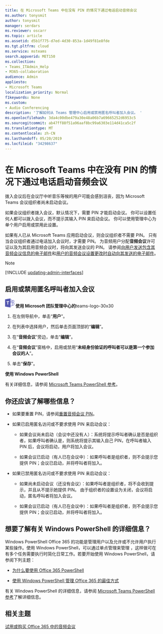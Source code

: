 ```yaml
---
title: 在 Microsoft Teams 中在没有 PIN 的情况下通过电话启动音频会议
ms.author: tonysmit
author: tonysmit
manager: serdars
ms.reviewer: oscarr
ms.topic: article
ms.assetid: d5b1f775-d7ed-4d30-853a-1d49f81e8fde
ms.tgt.pltfrm: cloud
ms.service: msteams
search.appverid: MET150
ms.collection:
- Teams_ITAdmin_Help
- M365-collaboration
audience: Admin
appliesto:
- Microsoft Teams
localization_priority: Normal
f1keywords: None
ms.custom:
- Audio Conferencing
description: '了解如何从 Teams 管理中心启用或禁用匿名呼叫者加入会议。 '
ms.openlocfilehash: 3da4c00dbe479a30e48a06b7a69665252d6953c5
ms.sourcegitcommit: ab47ff88f51a96aaf8bc99a6303e114d41ca5c2f
ms.translationtype: MT
ms.contentlocale: zh-CN
ms.lasthandoff: 05/20/2019
ms.locfileid: "34298637"
---
```

# <a name="start-an-audio-conference-over-the-phone-without-a-pin-in-microsoft-teams"></a>在 Microsoft Teams 中在没有 PIN 的情况下通过电话启动音频会议

拨入会议后在会议厅中听音乐等候的用户可能会感到沮丧，因为 Microsoft Teams 会议组织者尚未启动会议。 
  
如果会议组织者拨入会议，默认情况下，需要 PIN 才能启动会议。 你可以设置任何人都可以拨入会议，而不提示其输入 PIN 来启动会议。 你可以使用管理中心为单个用户启用或禁用此设置。
  
如果有人已从 Microsoft Teams 应用启动会议，则会议组织者不需要 PIN。 只有当会议组织者通过电话加入会议时，才需要 PIN。 为音频用户分配**音频会议**许可证以及为其启用音频会议时，将向其发送会议的 PIN。 请参阅[向用户发送包含其音频会议信息的电子邮件](send-an-email-to-a-user-with-their-dial-in-information-in-teams.md)和[用户的音频会议设置更改时自动向其发送的电子邮件](emails-sent-to-users-when-their-settings-change-in-teams.md)。

> [!NOTE]
> [!INCLUDE [updating-admin-interfaces](includes/updating-admin-interfaces.md)]
  
## <a name="enable-or-disable-anonymous-callers-from-joining-a-meeting"></a>启用或禁用匿名呼叫者加入会议

![](media/teams-logo-30x30.png) **使用 Microsoft 团队管理中心的**teams-logo-30x30

1. 在左侧导航中，单击“**用户**”。 

2. 在列表中选择用户，然后单击页面顶部的“**编辑**”。 

3. 在“**音频会议**”旁边，单击“**编辑**”。

4. 在“**音频会议**”窗格中，启用或禁用“**未经身份验证的呼叫者可以是第一个参加会议的人**”。
    
4. 单击“**保存**”。 

**使用 Windows PowerShell**
  
有关详细信息，请参阅 [Microsoft Teams PowerShell 参考](https://docs.microsoft.com/powershell/module/teams/?view=teams-ps)。

## <a name="what-else-should-you-know"></a>你还应该了解哪些信息？

- 如果要重置 PIN，请参阅[重置音频会议 PIN](reset-the-audio-conferencing-pin-in-teams.md)。
    
- 如果已启用匿名访问或不要求使用 PIN 来启动会议：
    
  - 如果会议尚未启动（会议中还没有人）：系统将提示呼叫者确认是否是组织者，如果呼叫者确认是，则系统将提示其输入自己 PIN，在呼叫者输入 PIN 后，会议将启动，用户将加入会议。
    
  - 如果会议已启动（有人已在会议中）：如果呼叫者是组织者，则不会提示您提供 PIN；会议已启动，并将呼叫者将加入。
    
- 如果已禁用匿名访问或不要求使用 PIN 来启动会议：
    
  - 如果尚未启动会议（还没有会议）：如果呼叫者是组织者，将不会收到提示，并且从不提示她提供 PIN。 由于组织者的设置设为关闭，会议将启动，匿名呼叫者将加入会议。
    
  - 如果会议已启动（有人已在会议中）：如果呼叫者是组织者，则不会提示您提供 PIN；会议已启动，并将呼叫者将加入。
    
## <a name="want-to-know-more-about-windows-powershell"></a>想要了解有关 Windows PowerShell 的详细信息？

Windows PowerShell Office 365 的功能是管理用户以及允许或不允许用户执行某些操作。使用 Windows PowerShell，可以通过单点管理来管理 ，这样做可在有多个任务需要执行时简化日常工作。若要开始使用 Windows PowerShell，请参阅下列主题：
    
  - [为什么要使用 Office 365 PowerShell](https://go.microsoft.com/fwlink/?LinkId=525041)
    
  - [使用 Windows PowerShell 管理 Office 365 的最佳方式](https://go.microsoft.com/fwlink/?LinkId=525142)
    
有关 Windows PowerShell 的详细信息，请参阅 [Microsoft Teams PowerShell 参考](https://docs.microsoft.com/powershell/module/teams/?view=teams-ps)了解详细信息。
  
## <a name="related-topics"></a>相关主题

[试用或购买 Office 365 中的音频会议](/SkypeForBusiness/audio-conferencing-in-office-365/try-or-purchase-audio-conferencing-in-office-365)
